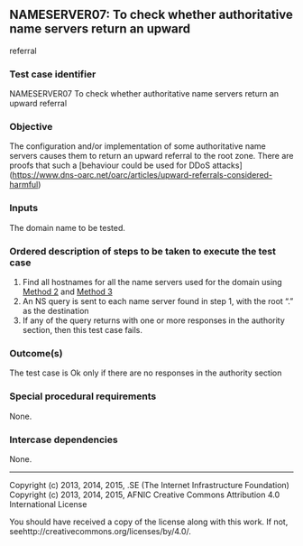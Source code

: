 ## NAMESERVER07:  To check whether authoritative name servers return an upward
referral

### Test case identifier
NAMESERVER07 To check whether authoritative name servers return an upward
referral


### Objective
The configuration and/or implementation of some authoritative name servers
causes them to return an upward referral to the root zone. There are proofs that
such a [behaviour could be used for DDoS attacks] (https://www.dns-oarc.net/oarc/articles/upward-referrals-considered-harmful)


### Inputs
The domain name to be tested.

### Ordered description of steps to be taken to execute the test case
1. Find all hostnames for all the name servers used for the domain
using [Method 2](../Methods.md#method-2-obtain-name-servers-from-parent) and
[Method 3](../Methods.md#method-3-obtain-name-servers-from-child)
2. An NS query is sent to each name server found in step 1,
with the root “.” as the destination 
3. If any of the query returns with one or more responses in the
authority section, then this test case fails.

### Outcome(s)
The test case is Ok only if there are no responses in the authority section 

### Special procedural requirements
None.

### Intercase dependencies
None.

-------

Copyright (c) 2013, 2014, 2015, .SE (The Internet Infrastructure
Foundation) Copyright (c) 2013, 2014, 2015, AFNIC Creative Commons Attribution
4.0 International License

You should have received a copy of the license along with this work. If not,
seehttp://creativecommons.org/licenses/by/4.0/.

